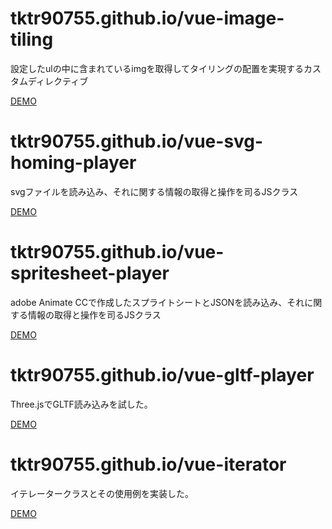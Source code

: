 # tktr90755.github.io/vue-image-tiling 
設定したulの中に含まれているimgを取得してタイリングの配置を実現するカスタムディレクティブ

[DEMO](https://tktr90755.github.io/vue-image-tiling/) 

# tktr90755.github.io/vue-svg-homing-player
svgファイルを読み込み、それに関する情報の取得と操作を司るJSクラス

[DEMO](https://tktr90755.github.io/vue-svg-homing-player/) 

# tktr90755.github.io/vue-spritesheet-player
adobe Animate CCで作成したスプライトシートとJSONを読み込み、それに関する情報の取得と操作を司るJSクラス

[DEMO](https://tktr90755.github.io/vue-spritesheet-player/) 

# tktr90755.github.io/vue-gltf-player
Three.jsでGLTF読み込みを試した。

[DEMO](https://tktr90755.github.io/vue-gltf-player/) 

# tktr90755.github.io/vue-iterator
イテレータークラスとその使用例を実装した。

[DEMO](https://tktr90755.github.io/vue-iterator/) 
